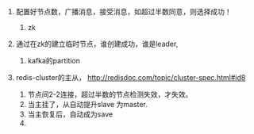 
1. 配置好节点数，广播消息，接受消息，如超过半数同意，则选择成功！
   1. zk
2. 通过在zk的建立临时节点，谁创建成功，谁是leader,
   1. kafka的partition

3. redis-cluster的主从，
http://redisdoc.com/topic/cluster-spec.html#id8
   1. 节点间2-2连接，超过半数的节点检测失效，才失效。
   2. 当主挂了，从自动提升slave 为master.
   3. 当主恢复后，自动成为save
   4. 
